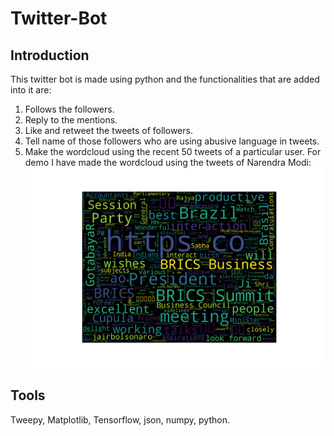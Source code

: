 # Twitter-Bot
## Introduction
This twitter bot is made using python and the functionalities that are added into it are:
1. Follows the followers.
2. Reply to the mentions.
3. Like and retweet the tweets of followers.
4. Tell name of those followers who are using abusive language in tweets.
5. Make the wordcloud using the recent 50 tweets of a particular user.
For demo I have made the wordcloud using the tweets of Narendra Modi:
![alt text](https://github.com/aashishmalik7936/Twitter-Bot/blob/master/modi_word_cloud.png)

## Tools
Tweepy, Matplotlib, Tensorflow, json, numpy, python.
